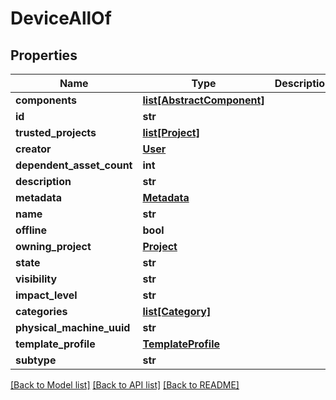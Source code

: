 # DeviceAllOf

## Properties
Name | Type | Description | Notes
------------ | ------------- | ------------- | -------------
**components** | [**list[AbstractComponent]**](AbstractComponent.md) |  | [optional] 
**id** | **str** |  | [optional] 
**trusted_projects** | [**list[Project]**](Project.md) |  | [optional] 
**creator** | [**User**](User.md) |  | [optional] 
**dependent_asset_count** | **int** |  | [optional] 
**description** | **str** |  | [optional] 
**metadata** | [**Metadata**](Metadata.md) |  | [optional] 
**name** | **str** |  | [optional] 
**offline** | **bool** |  | [optional] 
**owning_project** | [**Project**](Project.md) |  | [optional] 
**state** | **str** |  | [optional] 
**visibility** | **str** |  | [optional] 
**impact_level** | **str** |  | [optional] 
**categories** | [**list[Category]**](Category.md) |  | [optional] 
**physical_machine_uuid** | **str** |  | [optional] 
**template_profile** | [**TemplateProfile**](TemplateProfile.md) |  | [optional] 
**subtype** | **str** |  | 

[[Back to Model list]](../README.md#documentation-for-models) [[Back to API list]](../README.md#documentation-for-api-endpoints) [[Back to README]](../README.md)


